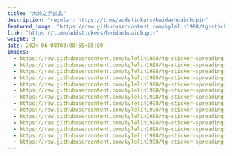 ```yaml
---
title: "大帅之手出品"
description: "regular: https://t.me/addstickers/heidashuaichupin"
featured_image: "https://raw.githubusercontent.com/kylelin1998/tg-sticker-spreading-worldwide-images/main/img/d92a58fd-6784-4ed9-9f86-4af603a8fffa.jpg"
link: "https://t.me/addstickers/heidashuaichupin"
weight: 3
date: 2024-06-08T08:00:55+08:00
images:
  - https://raw.githubusercontent.com/kylelin1998/tg-sticker-spreading-worldwide-images/main/img/d92a58fd-6784-4ed9-9f86-4af603a8fffa.jpg
  - https://raw.githubusercontent.com/kylelin1998/tg-sticker-spreading-worldwide-images/main/img/339bc373-63f7-49ef-ae1f-66b9fbe5357e.jpg
  - https://raw.githubusercontent.com/kylelin1998/tg-sticker-spreading-worldwide-images/main/img/694128e3-6ca8-4b1e-94d4-09fd8ce685b1.jpg
  - https://raw.githubusercontent.com/kylelin1998/tg-sticker-spreading-worldwide-images/main/img/4e40a496-42cf-4464-ac07-4dd3324723f6.jpg
  - https://raw.githubusercontent.com/kylelin1998/tg-sticker-spreading-worldwide-images/main/img/049834c8-e20f-4b8f-8870-031ad8a02abc.jpg
  - https://raw.githubusercontent.com/kylelin1998/tg-sticker-spreading-worldwide-images/main/img/d347b683-73a1-4009-b737-b1e03cdbbecf.jpg
  - https://raw.githubusercontent.com/kylelin1998/tg-sticker-spreading-worldwide-images/main/img/7892a571-f0c5-467d-ba81-a8487cb57190.jpg
  - https://raw.githubusercontent.com/kylelin1998/tg-sticker-spreading-worldwide-images/main/img/81527093-550e-4b0c-9559-0f595f89f7a6.jpg
  - https://raw.githubusercontent.com/kylelin1998/tg-sticker-spreading-worldwide-images/main/img/2502f3e4-1650-4715-8c91-b173fc73c718.jpg
  - https://raw.githubusercontent.com/kylelin1998/tg-sticker-spreading-worldwide-images/main/img/56f0e0ef-3f64-426e-aa9d-019a16238a33.jpg
  - https://raw.githubusercontent.com/kylelin1998/tg-sticker-spreading-worldwide-images/main/img/af682f86-a5d8-4aa7-8b64-6cb96c286b03.jpg
  - https://raw.githubusercontent.com/kylelin1998/tg-sticker-spreading-worldwide-images/main/img/7e75bd56-672f-45d9-9b51-7100a5a5fb18.jpg
  - https://raw.githubusercontent.com/kylelin1998/tg-sticker-spreading-worldwide-images/main/img/f8b915e5-6bcd-43d9-93fb-97e08d7a80e1.jpg
  - https://raw.githubusercontent.com/kylelin1998/tg-sticker-spreading-worldwide-images/main/img/aff753ba-2f6a-44bc-8186-bcb49b2690ac.jpg
---
```

